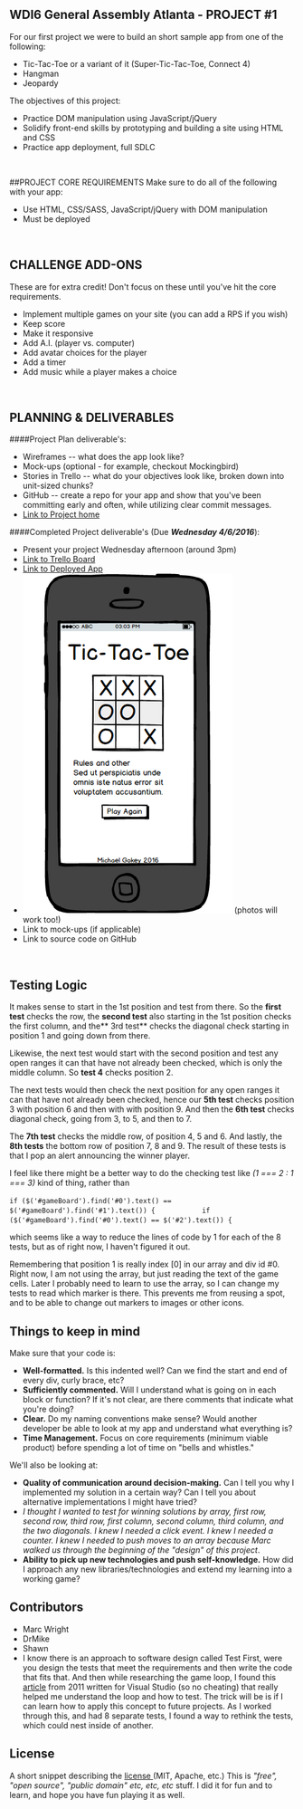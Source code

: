 ## WDI6 General Assembly Atlanta - PROJECT #1

For our first project we were to build an short sample app from one of the following:

- Tic-Tac-Toe or a variant of it (Super-Tic-Tac-Toe, Connect 4)
- Hangman
- Jeopardy

The objectives of this project:

- Practice DOM manipulation using JavaScript/jQuery
- Solidify front-end skills by prototyping and building a site using HTML and CSS
- Practice app deployment, full SDLC

<br>

##PROJECT CORE REQUIREMENTS
Make sure to do all of the following with your app:

* Use HTML, CSS/SASS, JavaScript/jQuery with DOM manipulation
* Must be deployed

<br>




## CHALLENGE ADD-ONS
These are for extra credit! Don't focus on these until you've hit the core requirements.

* Implement multiple games on your site (you can add a RPS if you wish)
* Keep score
* Make it responsive
* Add A.I. (player vs. computer)
* Add avatar choices for the player 
* Add a timer
* Add music while a player makes a choice

<br>

## PLANNING & DELIVERABLES

####Project Plan deliverable's:

* Wireframes -- what does the app look like?
* Mock-ups (optional - for example, checkout Mockingbird)
* Stories in Trello -- what do your objectives look like, broken down into unit-sized chunks?
* GitHub -- create a repo for your app and show that you've been committing early and often, while utilizing clear commit messages.
* [Link to Project home](https://github.com/ATL-WDI-Exercises/project-one-requirements)


####Completed Project deliverable's (Due ***Wednesday 4/6/2016***):

* Present your project Wednesday afternoon (around 3pm)
* [Link to Trello Board](https://trello.com/b/3waksLMO/tic-tac-toe)
* [Link to Deployed App](http://gokemon.github.io/tictactoe/)
* ![](https://github.com/gokemon/tictactoe/blob/gh-pages/tttWireframe.png) (photos will work too!)
* Link to mock-ups (if applicable)
* Link to source code on GitHub

<br>


## Testing Logic

It makes sense to start in the 1st position and test from there. So the **first test** checks the row, the **second test** also starting in the 1st position checks the first column, and the** 3rd test** checks the diagonal check starting in position 1 and going down from there. 

Likewise, the next test would start with the second position and test any open ranges it can that have not already been checked, which is only the middle column. So **test 4** checks position 2. 

The next tests would then check the next position for any open ranges it can that have not already been checked, hence our **5th test** checks position 3 with position 6 and then with with position 9. And then the **6th test** checks diagonal check, going from 3, to 5, and then to 7. 

The **7th test** checks the middle row, of position 4, 5 and 6. And lastly, the **8th tests** the bottom row of position 7, 8 and 9. The result of these tests is that I pop an alert announcing the winner player.

I feel like there might be a better way to do the checking test like *(1 === 2 : 1 === 3)* kind of thing, rather than 

`if ($('#gameBoard').find('#0').text() == $('#gameBoard').find('#1').text()) {`
`           if ($('#gameBoard').find('#0').text() == $('#2').text()) {`
 
which seems like a way to reduce the lines of code by 1 for each of the 8 tests, but as of right now, I haven't figured it out. 

Remembering that position 1 is really index [0] in our array and div id #0. Right now, I am not using the array, but just reading the text of the game cells. 
Later I probably need to learn to use the array, so I can change my tests to read which marker is there. This prevents me from reusing a spot, and to be able to change out markers to images or other icons.


## Things to keep in mind
Make sure that your code is:

* **Well-formatted.** Is this indented well? Can we find the start and end of every div, curly brace, etc?
* **Sufficiently commented.** Will I understand what is going on in each block or function? If it's not clear, are there comments that indicate what you're doing?
* **Clear.** Do my naming conventions make sense? Would another developer be able to look at my app and understand what everything is?
* **Time Management.** Focus on core requirements (minimum viable product) before spending a lot of time on "bells and whistles."

We'll also be looking at:

* **Quality of communication around decision-making.** Can I tell you why I implemented my solution in a certain way? Can I tell you about alternative implementations I might have tried?
* *I thought I wanted to test for winning solutions by array, first row, second row, third row, first column, second column, third column, and the two diagonals. I knew I needed a click event. I knew I needed a counter. I knew I needed to push moves to an array because Marc walked us through the beginning of the "design" of this project*.
* **Ability to pick up new technologies and push self-knowledge.** How did I approach any new libraries/technologies and extend my learning into a working game?


## Contributors

- Marc Wright
- DrMike
- Shawn
- I know there is an approach to software design called Test First, were you design the tests that meet the requirements and then write the code that fits that. And then while researching the game loop, I found this [article](https://lostechies.com/derekgreer/2011/03/28/effective-tests-a-test-first-example-part-1/) from 2011 written for Visual Studio (so no cheating) that really helped me understand the loop and how to test. The trick will be is if I can learn how to apply this concept to future projects. As I worked through this, and had 8 separate tests, I found a way to rethink the tests, which could nest inside of another.


## License

A short snippet describing the [license ](https://en.wikipedia.org/wiki/Free_software#Licensing "license")(MIT, Apache, etc.)
This is *"free", "open source", "public domain" etc, etc, etc* stuff.
I did it for fun and to learn, and hope you have fun playing it as well.
